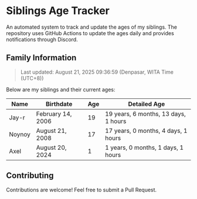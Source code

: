 # Siblings Age Tracker

An automated system to track and update the ages of my siblings. The repository uses GitHub Actions to update the ages daily and provides notifications through Discord.

## Family Information

> Last updated: August 21, 2025 09:36:59 (Denpasar, WITA Time (UTC+8))

Below are my siblings and their current ages:

| Name | Birthdate | Age | Detailed Age |
|------|-----------|-----|-------------|
| Jay-r | February 14, 2006 | 19 | 19 years, 6 months, 13 days, 1 hours |
| Noynoy | August 21, 2008 | 17 | 17 years, 0 months, 4 days, 1 hours |
| Axel | August 20, 2024 | 1 | 1 years, 0 months, 1 days, 1 hours |

## Contributing

Contributions are welcome! Feel free to submit a Pull Request.